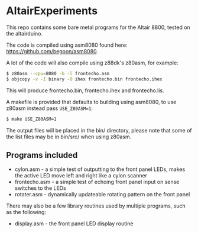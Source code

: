 # AltairExperiments

This repo contains some bare metal programs for the Altair 8800, tested on the altairduino.

The code is compiled using asm8080 found here: https://github.com/begoon/asm8080.

A lot of the code will also compile using z88dk's z80asm, for example:
```sh
$ z80asm --cpu=8080 -b -l frontecho.asm 
$ objcopy -v -I binary -O ihex frontecho.bin frontecho.ihex
```

This will produce frontecho.bin, frontecho.ihex and frontecho.lis.

A makefile is provided that defaults to building using asm8080, to use z80asm instead pass ```USE_Z80ASM=1```:

```sh
$ make USE_Z80ASM=1
```

The output files will be placed in the bin/ directory, please note that some of the list files may be in bin/src/ when using z80asm.

## Programs included
 * cylon.asm     - a simple test of outputting to the front panel LEDs, makes the active LED move left and right like a cylon scanner
 * frontecho.asm - a simple test of echoing front panel input on sense switches to the LEDs
 * rotater.asm   - dynamically updateable rotating pattern on the front panel

There may also be a few library routines used by multiple programs, such as the following:
 * display.asm - the front panel LED display routine
